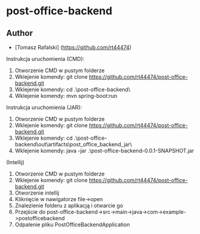 # post-office-backend
 
## Author
- [Tomasz Rafalski] (https://github.com/rt44474)

Instrukcja uruchomienia (CMD):
1. Otworzenie CMD w pustym folderze
2. Wklejenie komendy: git clone https://github.com/rt44474/post-office-backend.git
3. Wklejenie komendy: cd .\post-office-backend\
4. Wklejenie komendy: mvn spring-boot:run

Instrukcja uruchomienia (JAR):
1. Otworzenie CMD w pustym folderze
2. Wklejenie komendy: git clone https://github.com/rt44474/post-office-backend.git
3. Wklejenie komendy: cd .\post-office-backend\out\artifacts\post_office_backend_jar\
4. Wklejenie komendy: java -jar .\post-office-backend-0.0.1-SNAPSHOT.jar

(Intellij)
1. Otworzenie CMD w pustym folderze
2. Wklejenie komendy: git clone https://github.com/rt44474/post-office-backend.git
3. Otworzenie intellij
4. Kliknięcie w nawigatorze file->open
5. Znalezienie folderu z aplikacją i otwarcie go
6. Przejście do post-office-backend->src->main->java->com->example->postofficebackend
7. Odpalenie pliku PostOfficeBackendApplication

